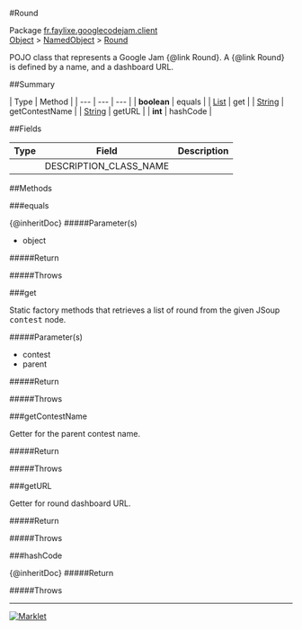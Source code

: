 #Round

Package [fr.faylixe.googlecodejam.client](README.md)<br>
[Object](../../../java/lang/Object.md) > [NamedObject](/common/NamedObject.md) > [Round](Round.md)

<p>POJO class that represents a Google Jam {@link Round}.
 A {@link Round} is defined by a name, and a dashboard
 URL.</p>

##Summary


| Type | Method |
| --- | --- | --- |
| **boolean** | equals |
| [List](../../../java/util/List.md) | get |
| [String](../../../java/lang/String.md) | getContestName |
| [String](../../../java/lang/String.md) | getURL |
| **int** | hashCode |

##Fields


| Type | Field | Description |
| --- | --- | --- |
|  | DESCRIPTION_CLASS_NAME |

##Methods

###equals


{@inheritDoc}
#####Parameter(s)


* object

#####Return


#####Throws


###get


<p>Static factory methods that retrieves a list of round
 from the given JSoup <tt>contest</tt> node.</p>
#####Parameter(s)


* contest
* parent

#####Return


#####Throws


###getContestName


<p>Getter for the parent contest name.</p>
#####Return


#####Throws


###getURL


<p>Getter for round dashboard URL.</p>
#####Return


#####Throws


###hashCode


{@inheritDoc}
#####Return


#####Throws


---
[![Marklet](https://img.shields.io/badge/Generated%20by-Marklet-green.svg)](https://github.com/Faylixe/marklet)